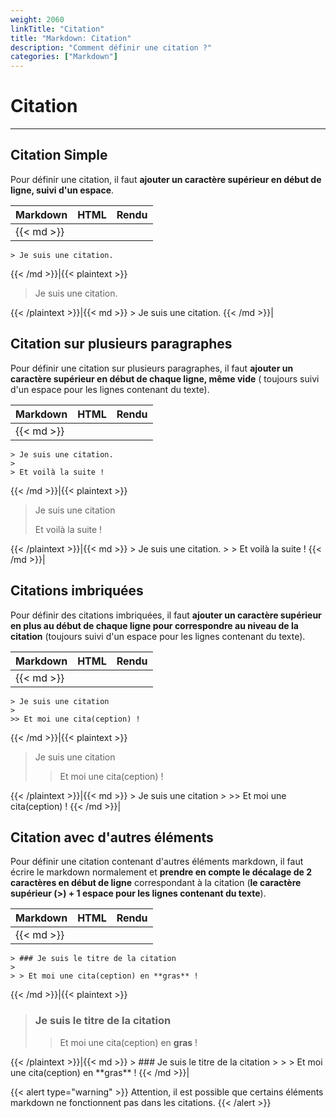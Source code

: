 ```yaml
---
weight: 2060
linkTitle: "Citation"
title: "Markdown: Citation"
description: "Comment définir une citation ?"
categories: ["Markdown"]
---
```


# Citation
---

## Citation Simple

Pour définir une citation, il faut **ajouter un caractère supérieur en début de ligne, suivi d'un espace**.

| Markdown | HTML | Rendu |
| -------- | ---- | ----- |
|{{< md >}}
```
> Je suis une citation.
```
{{< /md >}}|{{< plaintext >}}
<blockquote>
  <p>Je suis une citation.</p>
</blockquote>
{{< /plaintext >}}|{{< md >}}
> Je suis une citation.
{{< /md >}}|

## Citation sur plusieurs paragraphes

Pour définir une citation sur plusieurs paragraphes, il faut **ajouter un caractère supérieur en début de chaque ligne, même vide** ( toujours suivi d'un espace pour les lignes contenant du texte).

| Markdown | HTML | Rendu |
| -------- | ---- | ----- |
|{{< md >}}
```
> Je suis une citation.
>
> Et voilà la suite !
```
{{< /md >}}|{{< plaintext >}}
<blockquote>
  <p>Je suis une citation</p>
  <p>Et voilà la suite !</p>
</blockquote>
{{< /plaintext >}}|{{< md >}}
> Je suis une citation.
>
> Et voilà la suite !
{{< /md >}}|

## Citations imbriquées

Pour définir des citations imbriquées, il faut **ajouter un caractère supérieur en plus au début de chaque ligne pour correspondre au niveau de la citation** (toujours suivi d'un espace pour les lignes contenant du texte).

| Markdown | HTML | Rendu |
| -------- | ---- | ----- |
|{{< md >}}
```
> Je suis une citation
>
>> Et moi une cita(ception) !
```
{{< /md >}}|{{< plaintext >}}
<blockquote>
  <p>Je suis une citation</p>
  <blockquote>
    <p>Et moi une cita(ception) !</p>
  </blockquote>
</blockquote>
{{< /plaintext >}}|{{< md >}}
> Je suis une citation
>
>> Et moi une cita(ception) !
{{< /md >}}|

## Citation avec d'autres éléments

Pour définir une citation contenant d'autres éléments markdown, il faut écrire le markdown normalement et **prendre en compte le décalage de 2 caractères en début de ligne** correspondant à la citation (**le caractère supérieur (>) + 1 espace pour les lignes contenant du texte**).

| Markdown | HTML | Rendu |
| -------- | ---- | ----- |
|{{< md >}}
```
> ### Je suis le titre de la citation
>
> > Et moi une cita(ception) en **gras** !
```
{{< /md >}}|{{< plaintext >}}
<blockquote>
  <h3>Je suis le titre de la citation</h3>
  <blockquote>
    <p>Et moi une cita(ception) en <strong>gras</strong> !</p>
  </blockquote>
</blockquote>
{{< /plaintext >}}|{{< md >}}
> ### Je suis le titre de la citation
>
> > Et moi une cita(ception) en **gras** !
{{< /md >}}|

{{< alert type="warning" >}}
Attention, il est possible que certains éléments markdown ne fonctionnent pas dans les citations.
{{< /alert >}}

